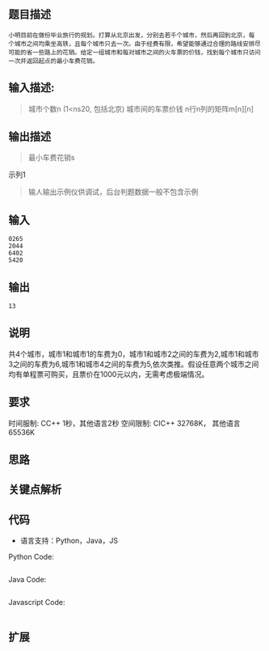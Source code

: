 ## 题目描述
```
小明目前在做份毕业旅行的规划。打算从北京出发，分别去若千个城市，然后再回到北京，每
个城市之间均乘坐高铁，且每个城市只去一次。由于经费有限，希望能够通过合理的路线安排尽
可能的省一些路上的花销。给定一组城市和每对城市之间的火车票的价钱，找到每个城市只访问
一次并返回起点的最小车费花销。
```
## 输入描述:
> 城市个数n (1<ns20, 包括北京)
> 城市间的车票价钱 n行n列的矩阵m[n][n]

## 输出描述
> 最小车费花销s

示列1
> 输人输出示例仪供调试，后台判题数据一般不包含示例

## 输入
```
0265
2044
6402
5420
```

## 输出
```
13
```

## 说明
共4个城市，城市1和城市1的车费为0，城市1和城市2之间的车费为2,城市1和城市3之间的车费为6,城市1和城市4之间的车费为5,依次类推。假设任意两个城市之间均有单程票可购买，且票价在1000元以内，无需考虑极端情况。

## 要求
时间服制: CC++ 1秒，其他语言2秒
空间限制: CIC++ 32768K， 其他语言65536K

## 思路


## 关键点解析


## 代码

- 语言支持：Python，Java，JS

Python Code:

```python

```

Java Code:

```java

```

Javascript Code:

```js

```

## 扩展
